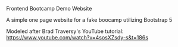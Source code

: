 Frontend Bootcamp Demo Website

A simple one page website for a fake boocamp utilizing Bootstrap 5 










Modeled after Brad Traversy's YouTube tutorial: https://www.youtube.com/watch?v=4sosXZsdy-s&t=186s
